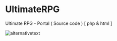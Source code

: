 # UltimateRPG
Ultimate RPG - Portal ( Source code ) [ php &amp; html ] 

![alternativetext](https://i.ibb.co/c6qtQXC/screencapture-file-C-xampp-htdocs-v4-index-html-2020-02-14-18-43-25.png)
